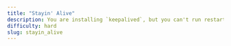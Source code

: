 ```yaml
---
title: "Stayin' Alive"
description: You are installing `keepalived`, but you can't run restart it without it crashing.
difficulty: hard
slug: stayin_alive
---
```

